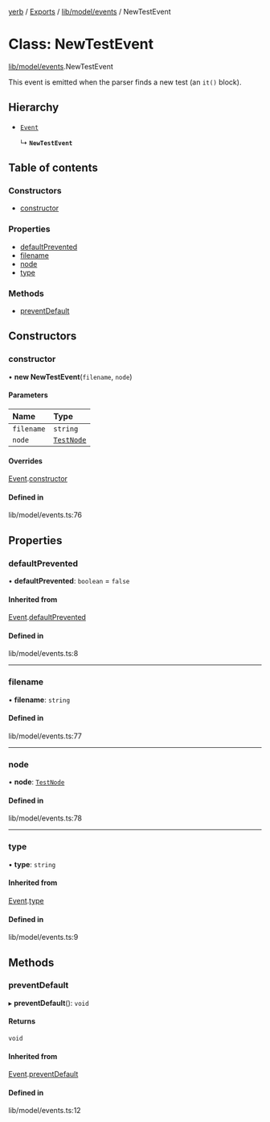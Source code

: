 [yerb](../README.md) / [Exports](../modules.md) / [lib/model/events](../modules/lib_model_events.md) / NewTestEvent

# Class: NewTestEvent

[lib/model/events](../modules/lib_model_events.md).NewTestEvent

This event is emitted when the parser finds a new test (an `it()` block).

## Hierarchy

- [`Event`](lib_model_events.Event.md)

  ↳ **`NewTestEvent`**

## Table of contents

### Constructors

- [constructor](lib_model_events.NewTestEvent.md#constructor)

### Properties

- [defaultPrevented](lib_model_events.NewTestEvent.md#defaultprevented)
- [filename](lib_model_events.NewTestEvent.md#filename)
- [node](lib_model_events.NewTestEvent.md#node)
- [type](lib_model_events.NewTestEvent.md#type)

### Methods

- [preventDefault](lib_model_events.NewTestEvent.md#preventdefault)

## Constructors

### constructor

• **new NewTestEvent**(`filename`, `node`)

#### Parameters

| Name | Type |
| :------ | :------ |
| `filename` | `string` |
| `node` | [`TestNode`](lib_model_nodes.TestNode.md) |

#### Overrides

[Event](lib_model_events.Event.md).[constructor](lib_model_events.Event.md#constructor)

#### Defined in

lib/model/events.ts:76

## Properties

### defaultPrevented

• **defaultPrevented**: `boolean` = `false`

#### Inherited from

[Event](lib_model_events.Event.md).[defaultPrevented](lib_model_events.Event.md#defaultprevented)

#### Defined in

lib/model/events.ts:8

___

### filename

• **filename**: `string`

#### Defined in

lib/model/events.ts:77

___

### node

• **node**: [`TestNode`](lib_model_nodes.TestNode.md)

#### Defined in

lib/model/events.ts:78

___

### type

• **type**: `string`

#### Inherited from

[Event](lib_model_events.Event.md).[type](lib_model_events.Event.md#type)

#### Defined in

lib/model/events.ts:9

## Methods

### preventDefault

▸ **preventDefault**(): `void`

#### Returns

`void`

#### Inherited from

[Event](lib_model_events.Event.md).[preventDefault](lib_model_events.Event.md#preventdefault)

#### Defined in

lib/model/events.ts:12
